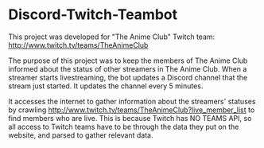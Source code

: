# Discord-Twitch-Teambot

This project was developed for "The Anime Club" Twitch team: http://www.twitch.tv/teams/TheAnimeClub

The purpose of this project was to keep the members of The Anime Club informed about the status of other streamers in The Anime Club. When a streamer starts livestreaming, the bot updates a Discord channel that the stream just started. It updates the channel every 5 minutes.

It accesses the internet to gather information about the streamers' statuses by crawling http://www.twitch.tv/teams/TheAnimeClub?live_member_list to find members who are live. This is because Twitch has NO TEAMS API, so all access to Twitch teams have to be through the data they put on the website, and parsed to gather relevant data.
